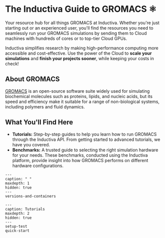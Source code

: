 # The Inductiva Guide to GROMACS ⚛️
Your resource hub for all things GROMACS at Inductiva. Whether you're just starting out or an experienced user, you'll find the resources you need to seamlessly run your GROMACS simulations by sending them to Cloud machines with hundreds of cores or to top-tier Cloud GPUs.

Inductiva simplifies research by making high-performance computing more accessible and cost-effective. Use the power of the Cloud to **scale your simulations** and **finish your projects sooner**, while keeping your costs in check!

## About GROMACS
[GROMACS](https://www.gromacs.org/index.html) is an open-source software suite widely used for simulating biochemical molecules such as proteins, lipids, and nucleic acids, but its speed and efficiency make it suitable for a range of non-biological systems, including polymers and fluid dynamics.

## What You'll Find Here
- **Tutorials:** Step-by-step guides to help you learn how to run GROMACS through the Inductiva API. From getting started to advanced tutorials, we have you covered.
- **Benchmarks:** A trusted guide to selecting the right simulation hardware for your needs. These benchmarks, conducted using the Inductiva platform, provide insight into how GROMACS performs on different hardware configurations.

```{toctree}
---
caption: " "
maxdepth: 1
hidden: true
---
versions-and-containers
```

```{toctree}
---
caption: Tutorials
maxdepth: 2
hidden: true
---
setup-test
quick-start
```
